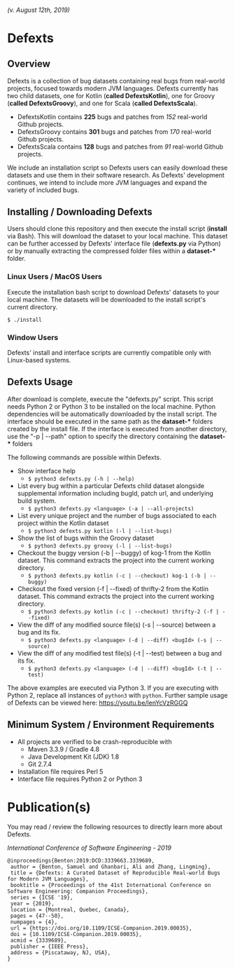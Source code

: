 ###### (v. August 12th, 2019)

# Defexts

## Overview

Defexts is a collection of bug datasets containing real bugs from real-world projects, focused towards modern JVM languages.
Defexts currently has two child datasets, one for Kotlin (**called DefextsKotlin**), one for Groovy (**called DefextsGroovy**), and one for Scala (**called DefextsScala**).

* DefextsKotlin contains **225** bugs and patches from *152* real-world Github projects.
* DefextsGroovy contains **301** bugs and patches from *170* real-world Github projects.
* DefextsScala contains **128** bugs and patches from *91* real-world Github projects.

We include an installation script so Defexts users can easily download these datasets and use them in their software research.
As Defexts' development continues, we intend to include more JVM languages and expand the variety of included bugs.

## Installing / Downloading Defexts

Users should clone this repository and then execute the install script (**install** via Bash). This will download the dataset to your local machine. This dataset can be further accessed by Defexts' interface file (**defexts.py** via Python) or by manually extracting the compressed folder files within a **dataset-\*** folder.

### Linux Users / MacOS Users

Execute the installation bash script to download Defexts' datasets to your local machine. The datasets will be downloaded to the install script's current directory.

`$ ./install`

### Window Users

Defexts' install and interface scripts are currently compatible only with Linux-based systems.

## Defexts Usage

After download is complete, execute the "defexts.py" script.
This script needs Python 2 or Python 3 to be installed on the local machine.
Python dependencies will be automatically downloaded by the install script.
The interface should be executed in the same path as the **dataset-\*** folders created by the install file.
If the interface is executed from another directory, use the "-p | --path" option to specify the directory containing the **dataset-\*** folders

The following commands are possible within Defexts.

* Show interface help
  * `$ python3 defexts.py (-h | --help)`
* List every bug within a particular Defexts child dataset alongside supplemental information including bugId, patch url, and underlying build system.
  * `$ python3 defexts.py <language> (-a | --all-projects)`
* List every unique project and the number of bugs associated to each project within the Kotlin dataset
  * `$ python3 defexts.py kotlin (-l | --list-bugs)`
* Show the list of bugs within the Groovy dataset
  * `$ python3 defexts.py groovy (-l | --list-bugs)`
* Checkout the buggy version (-b | --buggy) of kog-1 from the Kotlin dataset. This command extracts the project into the current working directory.
  * `$ python3 defexts.py kotlin (-c | --checkout) kog-1 (-b | --buggy)`
* Checkout the fixed version (-f | --fixed) of thrifty-2 from the Kotlin dataset. This command extracts the project into the current working directory.
  * `$ python3 defexts.py kotlin (-c | --checkout) thrifty-2 (-f | --fixed)`
* View the diff of any modified source file(s) (-s | --source) between a bug and its fix.
  * `$ python3 defexts.py <language> (-d | --diff) <bugId> (-s | --source)`
* View the diff of any modified test file(s) (-t | --test) between a bug and its fix.
  * `$ python3 defexts.py <language> (-d | --diff) <bugId> (-t | --test)`

The above examples are executed via Python 3. If you are executing with Python 2, replace all instances of `python3` with `python`.
Further sample usage of Defexts can be viewed here: <https://youtu.be/lenYcVzRGGQ>

## Minimum System / Environment Requirements

* All projects are verified to be crash-reproducible with
  * Maven 3.3.9 / Gradle 4.8
  * Java Development Kit (JDK) 1.8
  * Git 2.7.4
* Installation file requires Perl 5
* Interface file requires Python 2 or Python 3

# Publication(s)
You may read / review the following resources to directly learn more about Defexts.

*International Conference of Software Engineering - 2019*
```
@inproceedings{Benton:2019:DCD:3339663.3339689,
 author = {Benton, Samuel and Ghanbari, Ali and Zhang, Lingming},
 title = {Defexts: A Curated Dataset of Reproducible Real-world Bugs for Modern JVM Languages},
 booktitle = {Proceedings of the 41st International Conference on Software Engineering: Companion Proceedings},
 series = {ICSE '19},
 year = {2019},
 location = {Montreal, Quebec, Canada},
 pages = {47--50},
 numpages = {4},
 url = {https://doi.org/10.1109/ICSE-Companion.2019.00035},
 doi = {10.1109/ICSE-Companion.2019.00035},
 acmid = {3339689},
 publisher = {IEEE Press},
 address = {Piscataway, NJ, USA},
} 
```

